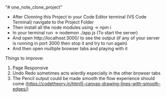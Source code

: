 "# one_note_clone_project"

* After Clonning this Project in your Code Editor terminal (VS Code Terminal) navigate to the Project Folder
* Then install all the node modules using -> npm i
* In your terminal run ->  nodemon ./app.js   (To start the server)
* And open  http://localhost:3000/ to see the output (if any of your server is running in port 3000 then stop it and try to run again)
* And then open multiple browser tabs and playing with it

 Things to improve:
 1) Page Responsive
 2) Undo Redo sometimes acts wierdly especially in the other browser tabs 
 3) The Pencil output could be made smooth the flow experience should come   (https://codetheory.in/html5-canvas-drawing-lines-with-smooth-edges/)
 
